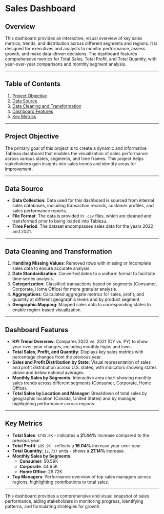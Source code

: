 # Sales Dashboard

## Overview
This dashboard provides an interactive, visual overview of key sales metrics, trends, and distribution across different segments and regions. It is designed for executives and analysts to monitor performance, assess growth, and make data-driven decisions. The dashboard features comprehensive metrics for Total Sales, Total Profit, and Total Quantity, with year-over-year comparisons and monthly segment analysis.

---

## Table of Contents
1. [Project Objective](#project-objective)
2. [Data Source](#data-source)
3. [Data Cleaning and Transformation](#data-cleaning-and-transformation)
4. [Dashboard Features](#dashboard-features)
5. [Key Metrics](#key-metrics)

---

## Project Objective
The primary goal of this project is to create a dynamic and informative Tableau dashboard that enables the visualization of sales performance across various states, segments, and time frames. This project helps stakeholders gain insights into sales trends and identify areas for improvement.

---

## Data Source
- **Data Collection**: Data used for this dashboard is sourced from internal sales databases, including transaction records, customer profiles, and sales performance reports.
- **File Format**: The data is provided in `.csv` files, which are cleaned and transformed prior to being loaded into Tableau.
- **Time Period**: The dataset encompasses sales data for the years 2022 and 2021.

---

## Data Cleaning and Transformation
1. **Handling Missing Values**: Removed rows with missing or incomplete sales data to ensure accurate analysis.
2. **Date Standardization**: Converted dates to a uniform format to facilitate time-series analysis.
3. **Categorization**: Classified transactions based on segments (Consumer, Corporate, Home Office) for more granular analysis.
4. **Aggregations**: Calculated aggregate metrics for sales, profit, and quantity at different geographic levels and by product segment.
5. **Geographic Mapping**: Mapped sales data to corresponding states to enable region-based visualization.

---

## Dashboard Features
- **KPI Trend Overview**: Compares 2022 vs. 2021 (CY vs. PY) to show year-over-year changes, including monthly highs and lows.
- **Total Sales, Profit, and Quantity**: Displays key sales metrics with percentage changes from the previous year.
- **Sales and Profit Distribution by State**: Visual representation of sales and profit distribution across U.S. states, with indicators showing states above and below national averages.
- **Monthly Sales by Segments**: Interactive area chart showing monthly sales trends across different segments (Consumer, Corporate, Home Office).
- **Total Sales by Location and Manager**: Breakdown of total sales by geographic location (Canada, United States) and by manager, highlighting performance across regions.
  
---

## Key Metrics
- **Total Sales**: `$745.6K` - indicates a **21.44%** increase compared to the previous year.
- **Total Profit**: `$95.9K` - reflects a **16.04%** increase year-over-year.
- **Total Quantity**: `12,737` units - shows a **27.14%** increase.
- **Monthly Sales by Segments**:
  - **Consumer**: 50.59K
  - **Corporate**: 44.65K
  - **Home Office**: 29.72K
- **Top Managers**: Performance overview of top sales managers across regions, highlighting contributions to total sales.
  
---

This dashboard provides a comprehensive and visual snapshot of sales performance, aiding stakeholders in monitoring progress, identifying patterns, and formulating strategies for growth.
